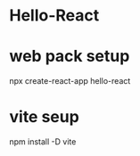 # Hello-React

# web pack setup

npx create-react-app hello-react


   # vite seup 

   npm install -D vite
